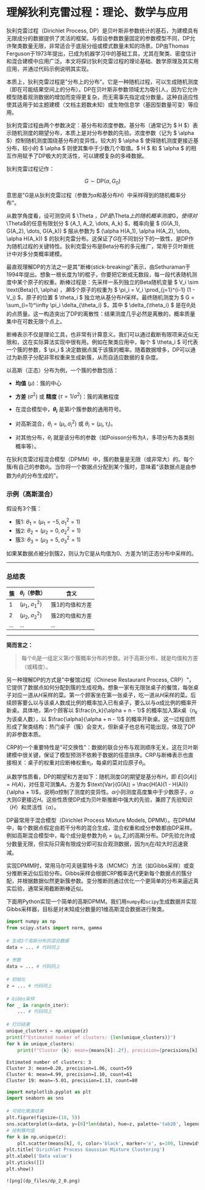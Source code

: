 # 理解狄利克雷过程：理论、数学与应用

狄利克雷过程（Dirichlet Process, DP）是贝叶斯非参数统计的基石，为建模具有无限成分的数据提供了灵活的框架。与假设参数数量固定的参数模型不同，DP允许聚类数量无限，非常适合于底层分组或模式数量未知的场景。DP由Thomas Ferguson于1973年提出，已成为机器学习中的基础工具，尤其在聚类、密度估计和混合建模中应用广泛。本文将探讨狄利克雷过程的理论基础、数学原理及其实用应用，并通过代码示例说明其实现。

本质上，狄利克雷过程是"分布上的分布"。它是一种随机过程，可以生成随机测度（即在可能结果空间上的分布）。DP在贝叶斯非参数领域尤为吸引人，因为它允许模型随着观测数据的增加而变得更复杂，而无需事先指定成分数量。这种自适应性使其适用于如主题建模（文档主题数未知）或生物信息学（基因型数量可变）等应用。

狄利克雷过程由两个参数决定：基分布和浓度参数。基分布（通常记为 $ H $）表示随机测度的期望分布，本质上是对分布参数的先验。浓度参数（记为 $ \alpha $）控制随机测度围绕基分布的变异性。较大的 $ \alpha $ 使得随机测度更接近基分布，较小的 $ \alpha $ 则使其集中于少数几个取值。$ H $ 和 $ \alpha $ 的相互作用赋予了DP极大的灵活性，可以建模复杂的多峰数据。

狄利克雷过程记作：

$$G \sim \text{DP}(\alpha, G_0)$$

意思是"G是从狄利克雷过程（参数为$\alpha$和基分布$H$）中采样得到的随机概率分布"。

从数学角度看，设可测空间 $ \Theta $，DP是$\Theta$上的随机概率测度$G$，使得对$\Theta$的任意有限划分 $ \{A_1, A_2, \dots, A_k\} $，概率向量 $ (G(A_1), G(A_2), \dots, G(A_k)) $ 服从参数为 $ (\alpha H(A_1), \alpha H(A_2), \dots, \alpha H(A_k)) $ 的狄利克雷分布。这保证了$G$在不同划分下的一致性，是DP作为随机过程的关键特性。狄利克雷分布是Beta分布的多元推广，常用于贝叶斯统计中对多分类概率建模。

最直观理解DP的方法之一是其"断棒(stick-breaking)"表示，由Sethuraman于1994年提出。想象一根长度为1的棍子，你要把它断成无数段，每一段代表随机测度中某个原子的权重。断棒过程是：先采样一系列独立的Beta随机变量 $ V_i \sim \text{Beta}(1, \alpha) $，第$i$个原子的权重为 $ \pi_i = V_i \prod_{j=1}^{i-1} (1 - V_j) $，原子的位置 $ \theta_i $ 独立地从基分布$H$采样。最终随机测度为 $ G = \sum_{i=1}^\infty \pi_i \delta_{\theta_i} $，其中 $ \delta_{\theta_i} $ 是在$\theta_i$处的点质量。这一构造突出了DP的离散性：结果测度几乎必然是离散的，概率质量集中在可数无限个点上。

断棒表示不仅是理论工具，也非常有计算意义。我们可以通过截断有限项来近似无限和，这在实际算法实现中很有用。例如在聚类应用中，每个 $ \theta_i $ 可代表一个簇的参数，$ \pi_i $ 决定数据点属于该簇的概率。随着数据增多，DP可以通过为新原子分配非零权重来生成新簇，从而自适应数据的复杂度。

以高斯（正态）分布为例，一个簇的参数包括：
  - **均值** ($\mu$)：簇的中心
  - **方差** ($\sigma^2$) 或 **精度** ($\tau = 1/\sigma^2$)：簇的离散程度

- 在混合模型中，**$\theta_i$** 是第$i$个簇参数的通用符号。
- 对高斯混合，$\theta_i = (\mu_i, \sigma_i^2)$ 或 $\theta_i = (\mu_i, \tau_i)$。
- 对其他分布，$\theta_i$ 就是该分布的参数（如Poisson分布为$\lambda$，多项分布为各类别概率等）。

在狄利克雷过程混合模型（DPMM）中，簇的数量是无限（或非常大）的。每个簇$i$有自己的参数$\theta_i$。当你将一个数据点分配到某个簇时，意味着"该数据点是由参数为$\theta_i$的分布生成的"。

### 示例（高斯混合）

假设有3个簇：
- 簇1: $\theta_1 = (\mu_1 = -5, \sigma_1^2 = 1)$
- 簇2: $\theta_2 = (\mu_2 = 0, \sigma_2^2 = 1)$
- 簇3: $\theta_3 = (\mu_3 = 5, \sigma_3^2 = 1)$

如果某数据点被分到簇2，则认为它是从均值为0、方差为1的正态分布中采样的。

---

### 总结表

| 簇 | $\theta_i$（参数） | 含义 |
|----|-------------------|--------------------------|
| 1  | ($\mu_1$, $\sigma_1^2$) | 簇1的均值和方差 |
| 2  | ($\mu_2$, $\sigma_2^2$) | 簇2的均值和方差 |
| ...| ...               | ...                      |

---

**简而言之：**  
> 每个$\theta_i$是一组定义第$i$个簇概率分布的参数。对于高斯分布，就是均值和方差（或精度）。



另一种理解DP的方式是"中餐馆过程（Chinese Restaurant Process, CRP）"，它提供了数据点如何分配到簇的生成视角。想象一家有无限张桌子的餐馆，每张桌子对应一道从$H$采样的菜。第一个顾客坐在第一张桌子，吃一道从$H$采样的菜。后续顾客要么以与该桌人数成比例的概率加入已有桌子，要么以与$\alpha$成比例的概率开新桌。具体地，第$n$个顾客以 $\frac{n_k}{\alpha + n - 1}$ 的概率加入第$k$桌（$n_k$为该桌人数），以 $\frac{\alpha}{\alpha + n - 1}$ 的概率开新桌。这一过程自然形成了聚类结构：热门桌子（簇）会变大，但新桌子也总有可能出现，体现了DP的非参数本质。

CRP的一个重要特性是"可交换性"：数据的联合分布与观测顺序无关。这在贝叶斯建模中很关键，保证了模型预测不依赖于数据的任意排序。CRP与断棒表示也直接相关：桌子的权重对应断棒权重$\pi_i$，每桌的菜对应原子$\theta_i$。

从数学性质看，DP的期望和方差如下：随机测度$G$的期望是基分布$H$，即 $E[G(A)] = H(A)$，对任意可测集$A$。方差为 $\text{Var}(G(A)) = \frac{H(A)(1 - H(A))}{\alpha + 1}$，说明$\alpha$控制了测度的变异性。$\alpha$小则测度高度集中于少数原子，$\alpha$大则$G$更接近$H$。这些性质使DP成为贝叶斯推断中强大的先验，兼顾了先验知识（$H$）和灵活性（$\alpha$）。

DP最常用于混合模型（Dirichlet Process Mixture Models, DPMM）。在DPMM中，每个数据点假定由若干分布的混合生成，混合权重和成分参数都由DP采样。例如高斯混合模型中，每个成分是参数为$\theta_i = (\mu_i, \Sigma_i)$的高斯分布。DP先验允许成分数量无限，但实际只需有限成分即可拟合观测数据，因为$\pi_i$在$i$较大时迅速衰减。

实现DPMM时，常用马尔可夫链蒙特卡洛（MCMC）方法（如Gibbs采样）或变分推断来近似后验分布。Gibbs采样会根据CRP概率迭代更新每个数据点的簇分配，并根据数据似然更新簇参数。变分推断则通过优化一个更简单的分布来逼近真实后验，通常采用截断断棒近似。

下面用Python实现一个简单的高斯DPMM。我们用`numpy`和`scipy`生成数据并实现Gibbs采样器，目标是对未知成分数量的1维高斯混合数据进行聚类。



```python
import numpy as np
from scipy.stats import norm, gamma

# 生成3个高斯分布的混合数据
data = ... # 代码同上

# 参数
data = ... # 代码同上

# 初始化
z = ... # 代码同上

# Gibbs采样
for _ in range(n_iter):
    ... # 代码同上

# 打印结果
unique_clusters = np.unique(z)
print(f"Estimated number of clusters: {len(unique_clusters)}")
for k in unique_clusters:
    print(f"Cluster {k}: mean={means[k]:.2f}, precision={precisions[k]:.2f}, count={counts[k]}")
```

    Estimated number of clusters: 3
    Cluster 3: mean=0.20, precision=1.06, count=59
    Cluster 6: mean=4.99, precision=1.10, count=61
    Cluster 19: mean=-5.01, precision=1.13, count=80



```python
import matplotlib.pyplot as plt
import seaborn as sns

# 可视化聚类结果
plt.figure(figsize=(10, 5))
sns.scatterplot(x=data, y=[0]*len(data), hue=z, palette='tab20', legend=False, s=40, alpha=0.7)
# 绘制簇均值
for k in np.unique(z):
    plt.scatter(means[k], 0, color='black', marker='x', s=100, linewidths=2)
plt.title('Dirichlet Process Gaussian Mixture Clustering')
plt.xlabel('Data value')
plt.yticks([])
plt.show()
```


    ![png](dp_files/dp_2_0.png)

